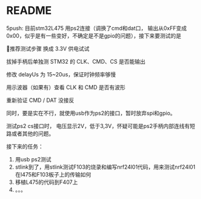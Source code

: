# README

5push: 目前stm32L475 用ps2连接（调换了cmd和dat口， 输出从0xFF变成0x00，似乎是有一些变好，不确定是不是gpio的问题），接下来要测试的是

🧪推荐测试步骤
换成 3.3V 供电试试

拔掉手柄后单独测 STM32 的 CLK、CMD、CS 是否能输出

修改 delayUs 为 15~20us，保证时钟频率够慢

用示波器（如果有）查看 CLK 和 CMD 是否有波形

重新验证 CMD / DAT 没接反



同时，要是实在不行，就使用usb作为ps2的接口，暂时放弃spi和gpio。

测试ps2 cs接口时， 电压显示2V，低于3,3V，怀疑可能是ps2手柄内部连线有短路或者其他的问题。



接下来的任务：

1. 用usb ps2测试
2. stlink到了，用stlink测试F103的烧录和编写nrf24l01代码，用来测试nrf24l01 在l475和F103板子上的传输如何
3. 移植L475的代码到F407上
4. 。。。